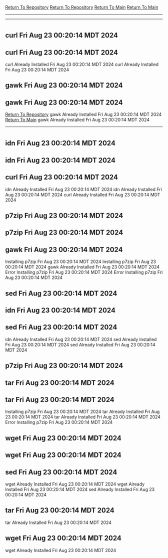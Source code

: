[Return To Repository](https://github.com/DigitalWarrior/piholeparser/)
[Return To Repository](https://github.com/DigitalWarrior/piholeparser/)
[Return To Main](https://github.com/DigitalWarrior/piholeparser/blob/master/RecentRunLogs/Mainlog.md)
[Return To Main](https://github.com/DigitalWarrior/piholeparser/blob/master/RecentRunLogs/Mainlog.md)
____________________________________
____________________________________
# 
# 
## curl Fri Aug 23 00:20:14 MDT 2024
## curl Fri Aug 23 00:20:14 MDT 2024
curl Already Installed Fri Aug 23 00:20:14 MDT 2024
curl Already Installed Fri Aug 23 00:20:14 MDT 2024
## gawk Fri Aug 23 00:20:14 MDT 2024
## gawk Fri Aug 23 00:20:14 MDT 2024
[Return To Repository](https://github.com/DigitalWarrior/piholeparser/)
gawk Already Installed Fri Aug 23 00:20:14 MDT 2024
[Return To Main](https://github.com/DigitalWarrior/piholeparser/blob/master/RecentRunLogs/Mainlog.md)
gawk Already Installed Fri Aug 23 00:20:14 MDT 2024
____________________________________
# 
## idn Fri Aug 23 00:20:14 MDT 2024
## idn Fri Aug 23 00:20:14 MDT 2024
## curl Fri Aug 23 00:20:14 MDT 2024
idn Already Installed Fri Aug 23 00:20:14 MDT 2024
idn Already Installed Fri Aug 23 00:20:14 MDT 2024
curl Already Installed Fri Aug 23 00:20:14 MDT 2024
## p7zip Fri Aug 23 00:20:14 MDT 2024
## p7zip Fri Aug 23 00:20:14 MDT 2024
## gawk Fri Aug 23 00:20:14 MDT 2024
Installing p7zip Fri Aug 23 00:20:14 MDT 2024
Installing p7zip Fri Aug 23 00:20:14 MDT 2024
gawk Already Installed Fri Aug 23 00:20:14 MDT 2024
Error Installing p7zip Fri Aug 23 00:20:14 MDT 2024
Error Installing p7zip Fri Aug 23 00:20:14 MDT 2024
## sed Fri Aug 23 00:20:14 MDT 2024
## idn Fri Aug 23 00:20:14 MDT 2024
## sed Fri Aug 23 00:20:14 MDT 2024
idn Already Installed Fri Aug 23 00:20:14 MDT 2024
sed Already Installed Fri Aug 23 00:20:14 MDT 2024
sed Already Installed Fri Aug 23 00:20:14 MDT 2024
## p7zip Fri Aug 23 00:20:14 MDT 2024
## tar Fri Aug 23 00:20:14 MDT 2024
## tar Fri Aug 23 00:20:14 MDT 2024
Installing p7zip Fri Aug 23 00:20:14 MDT 2024
tar Already Installed Fri Aug 23 00:20:14 MDT 2024
tar Already Installed Fri Aug 23 00:20:14 MDT 2024
Error Installing p7zip Fri Aug 23 00:20:14 MDT 2024
## wget Fri Aug 23 00:20:14 MDT 2024
## wget Fri Aug 23 00:20:14 MDT 2024
## sed Fri Aug 23 00:20:14 MDT 2024
wget Already Installed Fri Aug 23 00:20:14 MDT 2024
wget Already Installed Fri Aug 23 00:20:14 MDT 2024
sed Already Installed Fri Aug 23 00:20:14 MDT 2024
## tar Fri Aug 23 00:20:14 MDT 2024
tar Already Installed Fri Aug 23 00:20:14 MDT 2024
## wget Fri Aug 23 00:20:14 MDT 2024
wget Already Installed Fri Aug 23 00:20:14 MDT 2024
